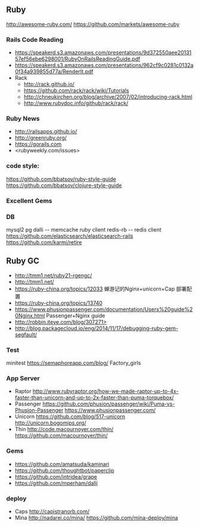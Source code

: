 ## Ruby
http://awesome-ruby.com/
https://github.com/markets/awesome-ruby

### Rails Code Reading
- <https://speakerd.s3.amazonaws.com/presentations/9d372550aee2013157ef56ebe6298001/RubyOnRailsReadingGuide.pdf>
- <https://speakerd.s3.amazonaws.com/presentations/962cf9c0281c0132a0f34a939855d77a/RenderIt.pdf>
- Rack 
  - <http://rack.github.io/> 
  - <https://github.com/rack/rack/wiki/Tutorials>
  - <http://chneukirchen.org/blog/archive/2007/02/introducing-rack.html> 
  - <http://www.rubydoc.info/github/rack/rack/>
  
### Ruby News
 - <http://railsapps.github.io/>
 - <http://greenruby.org/>
 - <https://gorails.com>
 - <rubyweekly.com/issues>

### code style:

https://github.com/bbatsov/ruby-style-guide
https://github.com/bbatsov/clojure-style-guide

### Excellent Gems

### DB
mysql2
pg
dalli -- memcache ruby client
redis-rb -- redis client
https://github.com/elasticsearch/elasticsearch-rails 
https://github.com/karmi/retire

## Ruby GC
- <http://tmm1.net/ruby21-rgengc/>
- <http://tmm1.net/>
- <https://ruby-china.org/topics/12033> 蝉游记的Nginx+unicorn+Cap 部署配置
- <https://ruby-china.org/topics/13740>
- <https://www.phusionpassenger.com/documentation/Users%20guide%20Nginx.html>  Passenger+Nginx guide
- http://robbin.iteye.com/blog/307271>
- <http://blog.packagecloud.io/eng/2014/11/17/debugging-ruby-gem-segfault/>


### Test
minitest https://semaphoreapp.com/blog/
Factory_girls
### App Server
- Raptor <http://www.rubyraptor.org/how-we-made-raptor-up-to-4x-faster-than-unicorn-and-up-to-2x-faster-than-puma-torquebox/>
- Passenger <https://github.com/phusion/passenger/wiki/Puma-vs-Phusion-Passenger>  <https://www.phusionpassenger.com/>
- Unicorn <https://github.com/blog/517-unicorn>   <http://unicorn.bogomips.org/>
- Thin <http://code.macournoyer.com/thin/>   <https://github.com/macournoyer/thin/>


### Gems
- <https://github.com/amatsuda/kaminari>
- <https://github.com/thoughtbot/paperclip>
- <https://github.com/intridea/grape>
- <https://github.com/mperham/dalli>

### deploy 
- Caps <http://capistranorb.com/>
- Mina <http://nadarei.co/mina/> <https://github.com/mina-deploy/mina>
